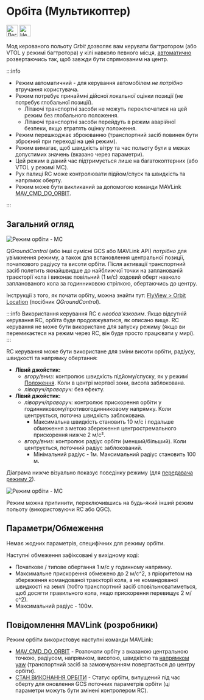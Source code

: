 # Орбіта (Мультикоптер)

<img src="../../assets/site/difficulty_easy.png" title="Легко літати" width="30px" />&nbsp;<img src="../../assets/site/position_fixed.svg" title="Необхідне виправлення позиції (напр. GPS)" width="30px" />

Мод керованого польоту _Orbit_ дозволяє вам керувати багтротором (або VTOL у режимі багтротора) у кілі навколо певного місця, [автоматично](https://mavlink.io/en/messages/common.html#ORBIT_YAW_BEHAVIOUR) розвертаючись так, щоб завжди бути спрямованим на центр.

:::info

- Режим автоматичний - для керування автомобілем _не потрібно_ втручання користувача.
- Режим потребує принаймні дійсної локальної оцінки позиції (не потребує глобальної позиції).
  - Літаючі транспортні засоби не можуть переключатися на цей режим без глобального положення.
  - Літаючі транспортні засоби перейдуть в режим аварійної безпеки, якщо втратять оцінку положення.
- Режим перешкоджає зброюванню (транспортний засіб повинен бути зброєний при переході на цей режим).
- Режим вимагає, щоб швидкість вітру та час польоту були в межах допустимих значень (вказано через параметри).
- Цей режим в даний час підтримується лише на багатокоптерних (або VTOL у режимі MC).
- Рух палиці RC може контролювати підйом/спуск та швидкість та напрямок оберту.
- Режим може бути викликаний за допомогою команди MAVLink [MAV_CMD_DO_ORBIT](https://mavlink.io/en/messages/common.html#MMAV_CMD_DO_ORBIT).

<!-- https://github.com/PX4/PX4-Autopilot/blob/release/1.15/src/modules/commander/ModeUtil/mode_requirements.cpp -->

:::

## Загальний огляд

![Режим орбіти - MC](../../assets/flying/orbit.jpg)

_QGroundControl_ (або інші сумісні GCS або MAVLink API) _потрібно_ для увімкнення режиму, а також для встановлення центральної позиції, початкового радіусу та висоти орбіти. Після активації транспортний засіб полетить якнайшвидше до найближчої точки на запланованій траєкторії кола і виконає повільний (1 м/с) ходовий оберт навколо запланованого кола за годинниковою стрілкою, обертаючись до центру.

Інструкції з того, як почати орбіту, можна знайти тут: [FlyView > Orbit Location](https://docs.qgroundcontrol.com/master/en/qgc-user-guide/fly_view/fly_view.html#orbit) (посібник _QGroundControl_).

:::info
Використання керування RC є _необов'язковим_. Якщо відсутній керування RC, орбіта буде продовжуватися, як описано вище. RC керування не може бути використане для запуску режиму (якщо ви перемикаєтеся на режим через RC, він буде просто працювати у мирі).
:::

RC керування може бути використане для зміни висоти орбіти, радіусу, швидкості та напрямку обертання:

- **Лівий джойстик:**
  - _вгору/вниз:_ контролює швидкість підйому/спуску, як у режимі [Положення](../flight_modes_mc/position.md). Коли в центрі мертвої зони, висота заблокована.
  - _ліворуч/праворуч:_ без ефекту.
- **Лівий джойстик:**
  - _ліворуч/праворуч:_ контролює прискорення орбіти у годинниковому/противогодинниковому напрямку. Коли центрується, поточна швидкість заблокована.
    - Максимальна швидкість становить 10 м/с і подальше обмеження з метою збереження центростремального прискорення нижче 2 м/с².
  - _вгору/вниз:_ контролює радіус орбіти (менший/більший). Коли центрується, поточний радіус заблокований.
    - Мінімальний радіус - 1м. Максимальний радіус становить 100 м.

Діаграма нижче візуально показує поведінку режиму (для [передавача режиму 2](../getting_started/rc_transmitter_receiver.md#transmitter_modes)).

![Режим орбіти - MC](../../assets/flight_modes/orbit_mc.png)

Режим можна припинити, переключившись на будь-який інший режим польоту (використовуючи RC або QGC).

## Параметри/Обмеження

Немає жодних параметрів, специфічних для режиму орбіти.

Наступні обмеження зафіксовані у вихідному коді:

- Початкове / типове обертання 1 м/с у годинному напрямку.
- Максимальне прискорення обмежено до 2 м/с^2, з пріоритетом на збереження командованої траєкторії кола, а не командованої швидкості на землі (тобто транспортний засіб сповільнюватиметься, щоб досягти правильного кола, якщо прискорення перевищує 2 м/с^2).
- Максимальний радіус - 100м.

## Повідомлення MAVLink (розробники)

Режим орбіти використовує наступні команди MAVLink:

- [MAV_CMD_DO_ORBIT](https://mavlink.io/en/messages/common.html#MAV_CMD_DO_ORBIT) - Розпочати орбіту з вказаною центральною точкою, радіусом, напрямком, висотою, швидкістю та [напрямком yaw](https://mavlink.io/en/messages/common.html#ORBIT_YAW_BEHAVIOUR) (транспортний засіб за замовчуванням повертається до центру орбіти).
- [СТАН ВИКОНАННЯ ОРБІТИ](https://mavlink.io/en/messages/common.html#ORBIT_EXECUTION_STATUS) - Статус орбіти, випущений під час оберту для оновлення GCS поточних параметрів орбіти (ці параметри можуть бути змінені контролером RC).
